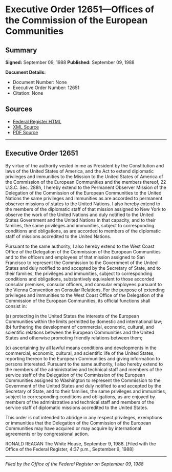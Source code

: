 # Executive Order 12651—Offices of the Commission of the European Communities

## Summary

**Signed:** September 09, 1988
**Published:** September 09, 1988

**Document Details:**
- Document Number: None
- Executive Order Number: 12651
- Citation: None

## Sources
- [Federal Register HTML](https://www.presidency.ucsb.edu/documents/executive-order-12651-offices-the-commission-the-european-communities)
- [XML Source](None)
- [PDF Source](None)

---

## Executive Order 12651

By virtue of the authority vested in me as President by the Constitution and laws of the United States of America, and the Act to extend diplomatic privileges and immunities to the Mission to the United States of America of the Commission of the European Communities and the members thereof, 22 U.S.C. Sec. 288h, I hereby extend to the Permanent Observer Mission of the Delegation of the Commission of the European Communities to the United Nations the same privileges and immunities as are accorded to permanent observer missions of states to the United Nations. I also hereby extend to the members of the diplomatic staff of that mission assigned to New York to observe the work of the United Nations and duly notified to the United States Government and the United Nations in that capacity, and to their families, the same privileges and immunities, subject to corresponding conditions and obligations, as are accorded to members of the diplomatic staff of missions accredited to the United Nations.

Pursuant to the same authority, I also hereby extend to the West Coast Office of the Delegation of the Commission of the European Communities and to the officers and employees of that mission assigned to San Francisco to represent the Commission to the Government of the United States and duly notified to and accepted by the Secretary of State, and to their families, the privileges and immunities, subject to corresponding conditions and obligations, substantively equivalent to those accorded consular premises, consular officers, and consular employees pursuant to the Vienna Convention on Consular Relations. For the purpose of extending privileges and immunities to the West Coast Office of the Delegation of the Commission of the European Communities, its official functions shall consist in:

(a) protecting in the United States the interests of the European Communities within the limits permitted by domestic and international law;
(b) furthering the development of commercial, economic, cultural, and scientific relations between the European Communities and the United States and otherwise promoting friendly relations between them;

(c) ascertaining by all lawful means conditions and developments in the commercial, economic, cultural, and scientific life of the United States, reporting thereon to the European Communities and giving information to persons interested.
Pursuant to the same authority, I also hereby extend to the members of the administrative and technical staff and members of the service staff of the Delegation of the Commission of the European Communities assigned to Washington to represent the Commission to the Government of the United States and duly notified to and accepted by the Secretary of State, and to their families, the same privileges and immunities, subject to corresponding conditions and obligations, as are enjoyed by members of the administrative and technical staff and members of the service staff of diplomatic missions accredited to the United States.

This order is not intended to abridge in any respect privileges, exemptions or immunities that the Delegation of the Commission of the European Communities may have acquired or may acquire by international agreements or by congressional action.

RONALD REAGAN
The White House,
September 9, 1988.
[Filed with the Office of the Federal Register, 4:37 p.m., September 9, 1988]

---

*Filed by the Office of the Federal Register on September 09, 1988*
